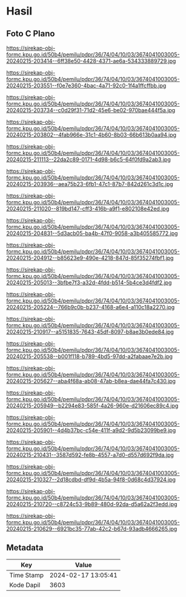 # Hasil

## Foto C Plano

https://sirekap-obj-formc.kpu.go.id/50b4/pemilu/pdpr/36/74/04/10/03/3674041003005-20240215-203414--6ff38e50-4428-4371-ae6a-534333889729.jpg

https://sirekap-obj-formc.kpu.go.id/50b4/pemilu/pdpr/36/74/04/10/03/3674041003005-20240215-203551--f0e7e360-4bac-4a71-92c0-1f4a1ffcffbb.jpg

https://sirekap-obj-formc.kpu.go.id/50b4/pemilu/pdpr/36/74/04/10/03/3674041003005-20240215-203734--c0d29f31-71d2-45e6-be02-970bae444f5a.jpg

https://sirekap-obj-formc.kpu.go.id/50b4/pemilu/pdpr/36/74/04/10/03/3674041003005-20240215-203802--4fab966e-31c1-4b60-8b03-66b613b0aa94.jpg

https://sirekap-obj-formc.kpu.go.id/50b4/pemilu/pdpr/36/74/04/10/03/3674041003005-20240215-211113--22da2c89-0171-4d98-b6c5-64f0fd9a2ab3.jpg

https://sirekap-obj-formc.kpu.go.id/50b4/pemilu/pdpr/36/74/04/10/03/3674041003005-20240215-203936--aea75b23-6fb1-47c1-87b7-842d261c3d1c.jpg

https://sirekap-obj-formc.kpu.go.id/50b4/pemilu/pdpr/36/74/04/10/03/3674041003005-20240215-211020--819bd147-cff3-416b-a9f1-e802108e42ed.jpg

https://sirekap-obj-formc.kpu.go.id/50b4/pemilu/pdpr/36/74/04/10/03/3674041003005-20240215-204831--5d3acb05-ba4b-47f0-9058-a3b405585772.jpg

https://sirekap-obj-formc.kpu.go.id/50b4/pemilu/pdpr/36/74/04/10/03/3674041003005-20240215-204912--b85623e9-490e-4218-847d-85f35274fbf1.jpg

https://sirekap-obj-formc.kpu.go.id/50b4/pemilu/pdpr/36/74/04/10/03/3674041003005-20240215-205013--3bfbe7f3-a32d-4fdd-b514-5b4ce3d4fdf2.jpg

https://sirekap-obj-formc.kpu.go.id/50b4/pemilu/pdpr/36/74/04/10/03/3674041003005-20240215-205224--766b9c0b-b237-4168-a6e4-a110c18a2270.jpg

https://sirekap-obj-formc.kpu.go.id/50b4/pemilu/pdpr/36/74/04/10/03/3674041003005-20240215-210917--a5151835-7643-45df-8097-b8ae3b0ede84.jpg

https://sirekap-obj-formc.kpu.go.id/50b4/pemilu/pdpr/36/74/04/10/03/3674041003005-20240215-205538--b001f118-b789-4bd5-97dd-a2fabaae7e2b.jpg

https://sirekap-obj-formc.kpu.go.id/50b4/pemilu/pdpr/36/74/04/10/03/3674041003005-20240215-205627--aba4f68a-ab08-47ab-b8ea-dae44fa7c430.jpg

https://sirekap-obj-formc.kpu.go.id/50b4/pemilu/pdpr/36/74/04/10/03/3674041003005-20240215-205949--b2294e83-585f-4a26-960e-d21606ec89c4.jpg

https://sirekap-obj-formc.kpu.go.id/50b4/pemilu/pdpr/36/74/04/10/03/3674041003005-20240215-205901--4d4b37bc-c54e-411f-a9d2-9d5b23099be9.jpg

https://sirekap-obj-formc.kpu.go.id/50b4/pemilu/pdpr/36/74/04/10/03/3674041003005-20240215-210431--3587d592-fe8b-4557-a7d0-d557d692f9da.jpg

https://sirekap-obj-formc.kpu.go.id/50b4/pemilu/pdpr/36/74/04/10/03/3674041003005-20240215-210327--2d18cdbd-df9d-4b5a-94f8-0d68c4d37924.jpg

https://sirekap-obj-formc.kpu.go.id/50b4/pemilu/pdpr/36/74/04/10/03/3674041003005-20240215-210720--c8724c53-9b89-480d-92da-d5a62a2f3edd.jpg

https://sirekap-obj-formc.kpu.go.id/50b4/pemilu/pdpr/36/74/04/10/03/3674041003005-20240215-210629--6921bc35-77ab-42c2-b67d-93adb4666265.jpg


## Metadata

| Key        | Value               |
| ---------- | ------------------- |
| Time Stamp | 2024-02-17 13:05:41 |
| Kode Dapil | 3603                |



